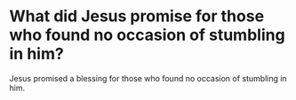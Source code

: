# What did Jesus promise for those who found no occasion of stumbling in him?

Jesus promised a blessing for those who found no occasion of stumbling in him.
